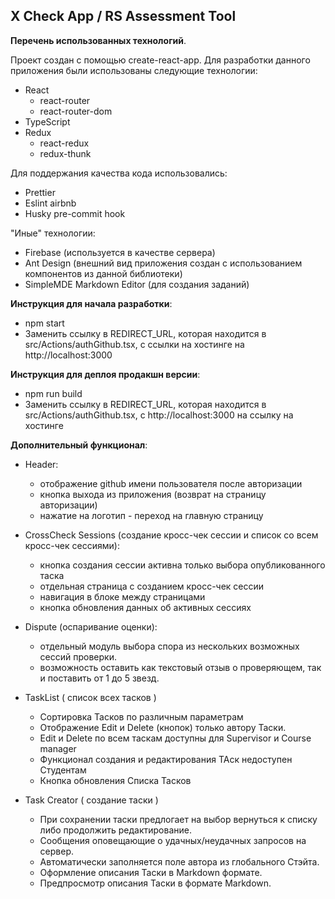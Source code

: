 ## X Check App / RS Assessment Tool

**Перечень использованных технологий**.

Проект создан с помощью create-react-app. Для разработки данного приложения были использованы следующие технологии:

- React
  - react-router
  - react-router-dom
- TypeScript
- Redux
  - react-redux
  - redux-thunk

Для поддержания качества кода использовались:

- Prettier
- Eslint airbnb
- Husky pre-commit hook

"Иные" технологии:

- Firebase (используется в качестве сервера)
- Ant Design (внешний вид приложения создан с использованием компонентов из данной библиотеки)
- SimpleMDE Markdown Editor (для создания заданий)

**Инструкция для начала разработки**:

- npm start
- Заменить ссылку в REDIRECT_URL, которая находится в src/Actions/authGithub.tsx, с ссылки на хостинге на http://localhost:3000

**Инструкция для деплоя продакшн версии**:

- npm run build
- Заменить ссылку в REDIRECT_URL, которая находится в src/Actions/authGithub.tsx, с http://localhost:3000 на ссылку на хостинге

**Дополнительный функционал**:

- Header:

  - отображение github имени пользователя после авторизации
  - кнопка выхода из приложения (возврат на страницу авторизации)
  - нажатие на логотип - переход на главную страницу
  

- CrossCheck Sessions (создание кросс-чек сессии и список со всем кросс-чек сессиями):

  - кнопка создания сессии активна только выбора опубликованного таска
  - отдельная страница с созданием кросс-чек сессии
  - навигация в блоке между страницами
  - кнопка обновления данных об активных сессиях

- Dispute (оспаривание оценки):

  - отдельный модуль выбора спора из нескольких возможных сессий проверки.
  - возможность оставить как текстовый отзыв о проверяющем, так и поставить от 1 до 5 звезд.
  
- TaskList ( список всех тасков )

  - Сортировка Тасков по различным параметрам
  - Отображение Edit и Delete (кнопок) только автору Таски.
  - Edit и Delete по всем таскам доступны для Supervisor и Course manager 
  - Функционал создания и редактирования ТАск недоступен Студентам
  - Кнопка обновления Списка Тасков
  
- Task Creator ( создание таски )

  - При сохранении таски предлогает на выбор вернуться к списку либо продолжить редактирование.
  - Сообщения оповещающие о удачных/неудачных запросов на сервер.
  - Автоматически заполняется поле автора из глобального Стэйта.
  - Оформление описания Таски в Markdown формате.
  - Предпросмотр описания Таски в формате Markdown.
  
  
  

